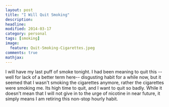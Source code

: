 ```yaml
---
layout: post
title: "I Will Quit Smoking"
description: 
headline: 
modified: 2014-03-17
category: personal
tags: [smoking]
image: 
  feature: Quit-Smoking-Cigarettes.jpeg
comments: true
mathjax: 
---
```

I will have my last puff of smoke tonight. I had been meaning to quit this -- well for lack of a better term here-- disgusting habit for a while now, but it seemed that I wasn't smoking the cigarettes anymore, rather the cigarettes were smoking me. Its high time to quit, and I want to quit so badly. While it doesn't mean that I will not give in to the urge of nicotine in near future, it simply means I am retiring this non-stop hourly habit.